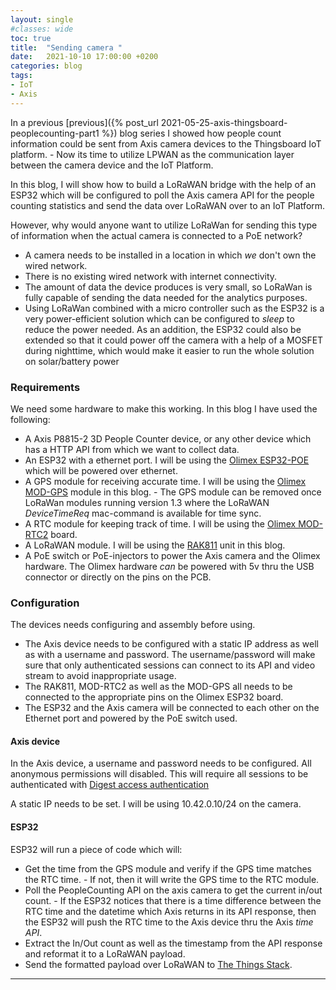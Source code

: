 ```yaml
---
layout: single
#classes: wide
toc: true
title:  "Sending camera "
date:   2021-10-10 17:00:00 +0200
categories: blog
tags: 
- IoT
- Axis
---
```


In a previous [previous]({% post_url 2021-05-25-axis-thingsboard-peoplecounting-part1 %}) blog series I showed how people count information could be sent from Axis camera devices to the Thingsboard IoT platform. - Now its time to utilize LPWAN as the communication layer between the camera device and the IoT Platform.

In this blog, I will show how to build a LoRaWAN bridge with the help of an ESP32 which will be configured to poll the Axis camera API for the people counting statistics and send the data over LoRaWAN over to an IoT Platform.

However, why would anyone want to utilize LoRaWan for sending this type of information when the actual camera is connected to a PoE network?

* A camera needs to be installed in a location in which *we* don't own the wired network.
* There is no existing wired network with internet connectivity.
* The amount of data the device produces is very small, so LoRaWan is fully capable of sending the data needed for the analytics purposes.
* Using LoRaWan combined with a micro controller such as the ESP32 is a very power-efficient solution which can be configured to *sleep* to reduce the power needed. As an addition, the ESP32 could also be extended so that it could power off the camera with a help of a MOSFET during nighttime, which would make it easier to run the whole solution on solar/battery power

### Requirements

We need some hardware to make this working. In this blog I have used the following:

* A Axis P8815-2 3D People Counter device, or any other device which has a HTTP API from which we want to collect data.
* An ESP32 with a ethernet port. I will be using the [Olimex ESP32-POE](https://www.olimex.com/Products/IoT/ESP32/ESP32-POE-ISO/open-source-hardware) which will be powered over ethernet.
* A GPS module for receiving accurate time. I will be using the [Olimex MOD-GPS](https://www.olimex.com/Products/Modules/GPS/MOD-GPS/) module in this blog. - The GPS module can be removed once LoRaWan modules running version 1.3 where the LoRaWAN *DeviceTimeReq* mac-command is available for time sync.
* A RTC module for keeping track of time. I will be using the [Olimex MOD-RTC2](https://www.olimex.com/Products/Modules/Time/MOD-RTC2/open-source-hardware) board.
* A LoRaWAN module. I will be using the [RAK811](https://store.rakwireless.com/products/rak811-lpwan-module?variant=39942880952518) unit in this blog.
* A PoE switch or PoE-injectors to power the Axis camera and the Olimex hardware. The Olimex hardware *can* be powered with 5v thru the USB connector or directly on the pins on the PCB.

### Configuration

The devices needs configuring and assembly before using.

* The Axis device needs to be configured with a static IP address as well as with a username and password. The username/password will make sure that only authenticated sessions can connect to its API and video stream to avoid inappropriate usage.
* The RAK811, MOD-RTC2 as well as the MOD-GPS all needs to be connected to the appropriate pins on the Olimex ESP32 board.
* The ESP32 and the Axis camera will be connected to each other on the Ethernet port and powered by the PoE switch used.
  
#### Axis device

In the Axis device, a username and password needs to be configured. All anonymous permissions will disabled. This will require all sessions to be authenticated with [Digest access authentication](https://en.wikipedia.org/wiki/Digest_access_authentication)

A static IP needs to be set. I will be using 10.42.0.10/24 on the camera.

#### ESP32

ESP32 will run a piece of code which will:

* Get the time from the GPS module and verify if the GPS time matches the RTC time. - If not, then it will write the GPS time to the RTC module.
* Poll the PeopleCounting API on the axis camera to get the current in/out count. - If the ESP32 notices that there is a time difference between the RTC time and the datetime which Axis returns in its API response, then the ESP32 will push the RTC time to the Axis device thru the Axis *time API*.
* Extract the In/Out count as well as the timestamp from the API response and reformat it to a LoRaWAN payload.
* Send the formatted payload over LoRaWAN to [The Things Stack](https://www.thethingsindustries.com/docs/).

---------
